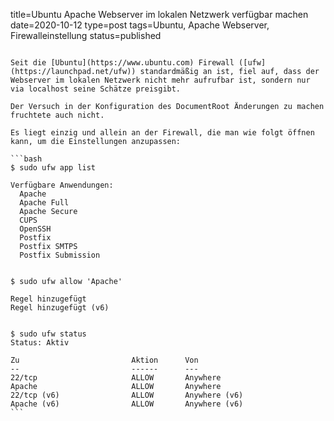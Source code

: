 title=Ubuntu Apache Webserver im lokalen Netzwerk verfügbar machen
date=2020-10-12
type=post
tags=Ubuntu, Apache Webserver, Firewalleinstellung
status=published
~~~~~~

Seit die [Ubuntu](https://www.ubuntu.com) Firewall ([ufw](https://launchpad.net/ufw)) standardmäßig an ist, fiel auf, dass der Webserver im lokalen Netzwerk nicht mehr aufrufbar ist, sondern nur via localhost seine Schätze preisgibt.

Der Versuch in der Konfiguration des DocumentRoot Änderungen zu machen fruchtete auch nicht.

Es liegt einzig und allein an der Firewall, die man wie folgt öffnen kann, um die Einstellungen anzupassen:

```bash
$ sudo ufw app list

Verfügbare Anwendungen:
  Apache
  Apache Full
  Apache Secure
  CUPS
  OpenSSH
  Postfix
  Postfix SMTPS
  Postfix Submission


$ sudo ufw allow 'Apache'

Regel hinzugefügt
Regel hinzugefügt (v6)


$ sudo ufw status
Status: Aktiv

Zu                         Aktion      Von
--                         ------      ---
22/tcp                     ALLOW       Anywhere
Apache                     ALLOW       Anywhere
22/tcp (v6)                ALLOW       Anywhere (v6)
Apache (v6)                ALLOW       Anywhere (v6)
```
